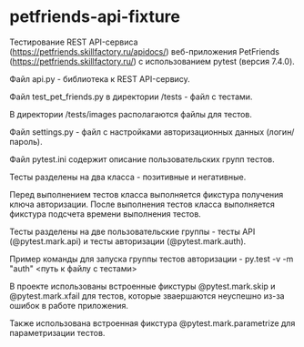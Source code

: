 # petfriends-api-fixture

Тестирование REST API-сервиса (https://petfriends.skillfactory.ru/apidocs/) веб-приложения PetFriends (https://petfriends.skillfactory.ru/) с использованием pytest (версия 7.4.0).

Файл api.py - библиотека к REST API-сервису.

Файл test_pet_friends.py в директории /tests - файл с тестами.

В директории /tests/images располагаются файлы для тестов.

Файл settings.py - файл с настройками авторизационных данных (логин/пароль).

Файл pytest.ini содержит описание пользовательских групп тестов.

Тесты разделены на два класса - позитивные и негативные.

Перед выполнением тестов класса выполняется фикстура получения ключа авторизации. После выполнения тестов класса выполняется фикстура подсчета времени выполнения тестов.

Тесты разделены на две пользовательские группы - тесты API (@pytest.mark.api) и тесты авторизации (@pytest.mark.auth).

Пример команды для запуска группы тестов авторизации - py.test -v -m "auth" <путь к файлу с тестами>

В проекте использованы встроенные фикстуры @pytest.mark.skip и @pytest.mark.xfail для тестов, которые зваершаются неуспешно из-за ошибок в работе приложения.

Также использована встроенная фикстура @pytest.mark.parametrize для параметризации тестов.
